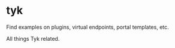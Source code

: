 # tyk

Find examples on plugins, virtual endpoints, portal templates, etc.

All things Tyk related.
